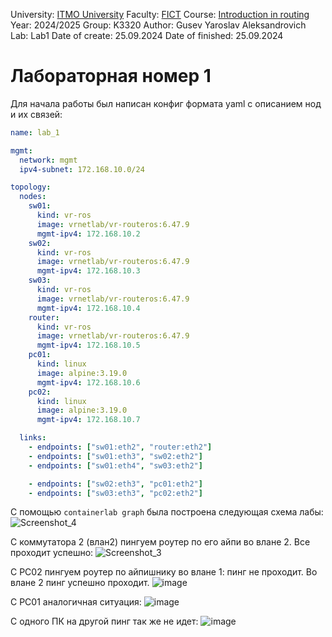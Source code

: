 University: [ITMO University](https://itmo.ru/ru/)
Faculty: [FICT](https://fict.itmo.ru)
Course: [Introduction in routing](https://github.com/itmo-ict-faculty/introduction-in-routing)
Year: 2024/2025
Group: K3320
Author: Gusev Yaroslav Aleksandrovich
Lab: Lab1
Date of create: 25.09.2024
Date of finished: 25.09.2024

# Лабораторная номер 1

Для начала работы был написан конфиг формата yaml с описанием нод и их связей:

```yaml
name: lab_1

mgmt:
  network: mgmt
  ipv4-subnet: 172.168.10.0/24

topology:
  nodes:
    sw01:
      kind: vr-ros
      image: vrnetlab/vr-routeros:6.47.9
      mgmt-ipv4: 172.168.10.2
    sw02:
      kind: vr-ros
      image: vrnetlab/vr-routeros:6.47.9
      mgmt-ipv4: 172.168.10.3
    sw03:
      kind: vr-ros
      image: vrnetlab/vr-routeros:6.47.9
      mgmt-ipv4: 172.168.10.4
    router:
      kind: vr-ros
      image: vrnetlab/vr-routeros:6.47.9
      mgmt-ipv4: 172.168.10.5
    pc01:
      kind: linux
      image: alpine:3.19.0
      mgmt-ipv4: 172.168.10.6
    pc02:
      kind: linux
      image: alpine:3.19.0
      mgmt-ipv4: 172.168.10.7

  links:
    - endpoints: ["sw01:eth2", "router:eth2"]
    - endpoints: ["sw01:eth3", "sw02:eth2"]
    - endpoints: ["sw01:eth4", "sw03:eth2"]

    - endpoints: ["sw02:eth3", "pc01:eth2"]
    - endpoints: ["sw03:eth3", "pc02:eth2"]
```

С помощью `containerlab graph` была построена следующая схема лабы:
![Screenshot_4](https://github.com/user-attachments/assets/ece3d7db-5d8d-4e4f-ac75-adec20923c59)


С коммутатора 2 (влан2) пингуем роутер по его айпи во влане 2. Все проходит успешно:
![Screenshot_3](https://github.com/user-attachments/assets/d3428ad0-ab2e-4d81-ab04-5a322c1d1a9a)

С PC02 пингуем роутер по айпишнику во влане 1: пинг не проходит. Во влане 2 пинг успешно проходит.
![image](https://github.com/user-attachments/assets/6325721c-7b24-4cc7-b090-914a2d186fdc)

С PC01 аналогичная ситуация:
![image](https://github.com/user-attachments/assets/83643dea-f357-49ea-b7ca-cd8630dbf877)

С одного ПК на другой пинг так же не идет:
![image](https://github.com/user-attachments/assets/869877d2-04c2-4d37-b50a-02eb29453bda)




